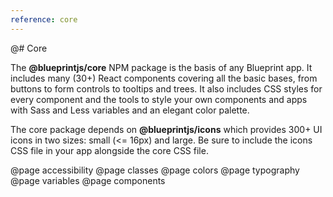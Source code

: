 ```yaml
---
reference: core
---
```


@# Core

The __@blueprintjs/core__ NPM package is the basis of any Blueprint app. It includes many (30+)
React components covering all the basic bases, from buttons to form controls to tooltips and trees.
It also includes CSS styles for every component and the tools to style your own components and apps
with Sass and Less variables and an elegant color palette.

The core package depends on __@blueprintjs/icons__ which provides 300+ UI icons in two sizes: small (<= 16px) and large.
Be sure to include the icons CSS file in your app alongside the core CSS file.

@page accessibility
@page classes
@page colors
@page typography
@page variables
@page components
